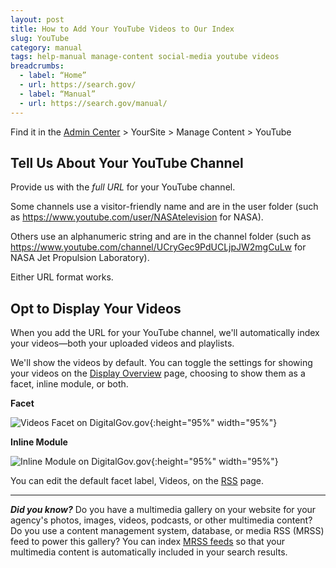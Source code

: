 ```yaml
---
layout: post
title: How to Add Your YouTube Videos to Our Index
slug: YouTube
category: manual
tags: help-manual manage-content social-media youtube videos
breadcrumbs:
  - label: “Home”
  - url: https://search.gov/
  - label: “Manual”
  - url: https://search.gov/manual/
---
```


Find it in the [Admin Center](https://search.usa.gov/sites/) > YourSite > Manage Content > YouTube

## Tell Us About Your YouTube Channel

Provide us with the *full URL* for your YouTube channel. 

Some channels use a visitor-friendly name and are in the user folder (such as <https://www.youtube.com/user/NASAtelevision> for NASA). 

Others use an alphanumeric string and are in the channel folder (such as <https://www.youtube.com/channel/UCryGec9PdUCLjpJW2mgCuLw> for NASA Jet Propulsion Laboratory). 

Either URL format works.

## Opt to Display Your Videos

When you add the URL for your YouTube channel, we'll automatically index your videos&mdash;both your uploaded videos and playlists.

We'll show the videos by default. You can toggle the settings for showing your videos on the [Display Overview](https://search.gov/manual/display-overview.html) page, choosing to show them as a facet, inline module, or both.

**Facet**

![Videos Facet on DigitalGov.gov](https://search.digitalgov.gov/img/Videos-Facet.png "Videos Facet on DigitalGov.gov"){:height="95%" width="95%"}

**Inline Module**

![Inline Module on DigitalGov.gov](https://search.digitalgov.gov/img/Videos-Inline-Module.png "Inline Module on DigitalGov.gov"){:height="95%" width="95%"}

You can edit the default facet label, Videos, on the [RSS](https://search.gov/manual/rss.html) page.

---

***Did you know?*** Do you have a multimedia gallery on your website for your agency's photos, images, videos, podcasts, or other multimedia content? Do you use a content management system, database, or media RSS (MRSS) feed to power this gallery? You can index [MRSS feeds](https://search.gov/manual/rss.html) so that your multimedia content is automatically included in your search results.
